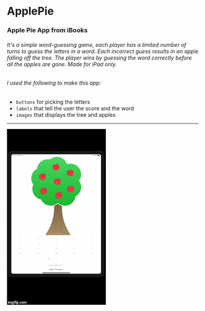 # ApplePie

### Apple Pie App from iBooks

###### It's a simple word-guessing game, each player has a limited number of turns to guess the letters in a word. Each incorrect guess results in an apple falling off the tree. The player wins by guessing the word correctly before all the apples are gone. Made for iPad only. 

###### I used the following to make this app:

+ `buttons` for picking the letters 
+ `labels` that tell the user the score and the word
+ `images` that displays the tree and apples

---
![](GIF/ApplePie.gif)